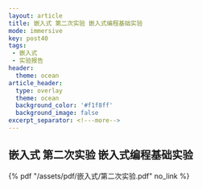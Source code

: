 ```yaml
---
layout: article
title: 嵌入式 第二次实验 嵌入式编程基础实验
mode: immersive
key: post40
tags:
 - 嵌入式
 - 实验报告
header:
  theme: ocean
article_header:
  type: overlay
  theme: ocean
  background_color: '#f1f8ff'
  background_image: false
excerpt_separator: <!---more-->
---
```


## 嵌入式 第二次实验 嵌入式编程基础实验

<!---more-->
 {% pdf "/assets/pdf/嵌入式/第二次实验.pdf" no_link %}